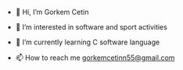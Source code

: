 - 👋 Hi, I’m Gorkem Cetin
- 👀 I’m interested in software and sport activities
- 🌱 I’m currently learning C software language

- 📫 How to reach me gorkemcetinn55@gmail.com

<!---
Gorkemz03/Gorkemz03 is a ✨ special ✨ repository because its `README.md` (this file) appears on your GitHub profile.
You can click the Preview link to take a look at your changes.
--->
